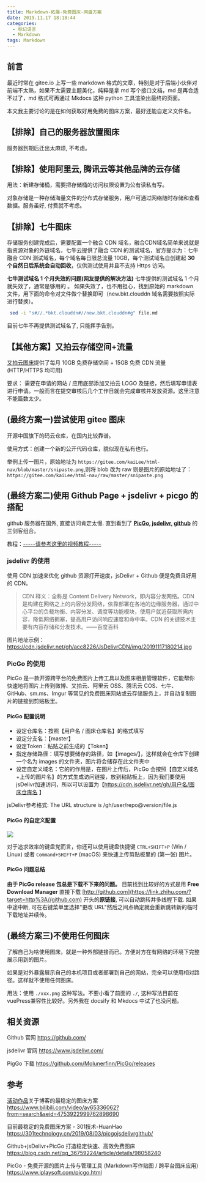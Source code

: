 ```yaml
---
title: Markdown-拓展-免费图床-网盘方案
date: 2019.11.17 18:18:44
categories:
  - 标记语言
  - Markdown
tags: Markdown
---
```


## 前言

最近时常在 gitee.io 上写一些 markdown 格式的文章，特别是对于后端小伙伴对前端不太熟，如果不太需要主题美化，纯粹是拿 md 写个接口文档，md 是再合适不过了，md 格式可再通过 Mkdocs 这种 python 工具渲染出最终的页面。

本文我主要讨论的是在如何获取好用免费的图床方案，最好还能自定义文件名。

## 【排除】自己的服务器放置图床

服务器到期后迁出太麻烦, 不考虑。

## 【排除】使用阿里云, 腾讯云等其他品牌的云存储

用法：新建存储桶，需要把存储桶的访问权限设置为公有读私有写。

对象存储是一种存储海量文件的分布式存储服务，用户可通过网络随时存储和查看数据。服务虽好, 付费就不考虑。

<!-- more -->

## 【排除】七牛图床

存储服务创建完成后，需要配置一个融合 CDN 域名，融合CDN域名简单来说就是指资源对象的外链域名，七牛云提供了融合 CDN 的测试域名，官方提示为：七牛融合 CDN 测试域名，每个域名每日限总流量 10GB，每个测试域名自创建起 **30 个自然日后系统会自动回收**，仅供测试使用并且不支持 Https 访问。

**七牛测试域名 1 个月失效的问题(网友提供的解决方法)**
七牛提供的测试域名 1 个月就失效了，通常是够用的 。 如果失效了，也不用担心，找到原始的 markdown 文件，用下面的命令对文件做个替换即可（new.bkt.clouddn 域名需要按照实际进行替换）。

```sh
 sed -i "s#//.*bkt.clouddn#//new.bkt.clouddn#g" file.md
```

目前七牛不再提供测试域名了, 只能挥手告别。

## 【其他方案】又拍云存储空间+流量

[又拍云图床](https://www.upyun.com/league)提供了每月 10GB 免费存储空间 + 15GB 免费 CDN 流量(HTTP/HTTPS 均可用)

要求： 需要在申请的网站 / 应用底部添加又拍云 LOGO 及链接，然后填写申请表进行申请。一般而言在提交审核后几个工作日就会完成审核并发放资源。这里注意不能篇数太少。

## (最终方案一)尝试使用 gitee 图床

开源中国旗下的码云仓库，在国内比较靠谱。

使用方式：创建一个新的公开代码仓库，貌似现在私有也行。

举例上传一图片，原始地址为 `https://gitee.com/kaiLee/html-nav/blob/master/snipaste.png`,则将 blob 改为 raw 则是图片的原始地址了：`https://gitee.com/kaiLee/html-nav/raw/master/snipaste.png`

## (最终方案二)使用 Github Page + jsdelivr + picgo 的搭配

github 服务器在国外, 直接访问肯定太慢. 直到看到了 **[PicGo](https://github.com/Molunerfinn/PicGo), [jsdelivr](https://www.jsdelivr.com/), [github](https://github.com/)** 的三剑客组合。

教程：[-----请参考这里的视频教程-----](https://www.bilibili.com/video/av65336062?from=search&seid=4753922999762898690)

### jsdelivr 的使用

使用 CDN 加速来优化 github 资源打开速度，jsDelivr + Github 便是免费且好用的 CDN。

> CDN 释义：全称是 Content Delivery Network，即内容分发网络。CDN 是构建在网络之上的内容分发网络，依靠部署在各地的边缘服务器，通过中心平台的负载均衡、内容分发、调度等功能模块，使用户就近获取所需内容，降低网络拥塞，提高用户访问响应速度和命中率。CDN 的关键技术主要有内容存储和分发技术。——百度百科

图片地址示例：
<https://cdn.jsdelivr.net/gh/acc8226/JsDelivrCDN/img/20191117180214.jpg>

### PicGo 的使用

PicGo 是一款开源跨平台的免费图片上传工具以及图床相册管理软件，它能帮你快速地将图片上传到微博、又拍云、阿里云 OSS、腾讯云 COS、七牛、GitHub、sm.ms、Imgur 等常见的免费图床网站或云存储服务上，并自动复制图片的链接到剪贴板里。

#### PicGo 配置说明

* 设定仓库名：按照【用户名 / 图床仓库名】的格式填写
* 设定分支名：【master】
* 设定Token：粘贴之前生成的【Token】
* 指定存储路径：填写想要储存的路径，如【images/】，这样就会在仓库下创建一个名为 images 的文件夹，图片将会储存在此文件夹中
* 设定自定义域名：它的的作用是，在图片上传后，PicGo 会按照【自定义域名+上传的图片名】的方式生成访问链接，放到粘贴板上，因为我们要使用jsDelivr加速访问，所以可以设置为【https://cdn.jsdelivr.net/gh/用户名/图床仓库名 】

jsDelivr参考格式: The URL structure is /gh/user/repo@version/file.js

#### PicGo 的自定义配置

![](https://upload-images.jianshu.io/upload_images/1662509-63eb930b124b85ca.png?imageMogr2/auto-orient/strip%7CimageView2/2/w/1240)

对于追求效率的键盘党而言，你还可以使用键盘快捷键 `CTRL+SHIFT+P` (Win / Linux) 或者 `Command+SHIFT+P` (macOS) 来快速上传剪贴板里的 (第一张) 图片。

#### PicGo 问题总结

**由于 PicGo release  包总是下载不下来的问题。**
目前找到比较好的方式是用 **Free Download Manager** 直接下载 [http://github.com](https://link.zhihu.com/?target=http%3A//github.com) 开头的**原链接**, 可以自动跳转并多线程下载. 如果中途中断, 可在右键菜单里选择"更改 URL"然后之间点确定就会重新跳转新的临时下载地址并续传。

## (最终方案三)不使用任何图床

了解自己为啥使用图床，就是一种外部链接而已。方便对方在有网络的环境下完整展示用到的图片。

如果是对外暴露展示自己的本机项目或者部署到自己的网站，完全可以使用相对路径。这样就不使用任何图床。

用法：使用 `./xxx.png` 这种写法。不要小看了前面的 `./`, 这种写法目前在 vuePress兼容性比较好。另外我在 docsify 和 Mkdocs 中试了也没问题。

## 相关资源

Github 官网
<https://github.com/>

jsdelivr 官网
<https://www.jsdelivr.com/>

PigGo 下载
<https://github.com/Molunerfinn/PicGo/releases>

## 参考

[活动作品](https://www.bilibili.com/blackboard/activity-newstar4.html?msource=caitiao "叮！你的笔记本电脑和季度大会员等待领取中！")关于博客的最稳定的图床方案
<https://www.bilibili.com/video/av65336062?from=search&seid=4753922999762898690>

目前最稳定的免费图床方案 - 301技术-HuanHao
<https://301technology.cn/2019/08/03/picgojsdelivrgithub/>

Github+jsDelivr+PicGo 打造稳定快速、高效免费图床
<https://blog.csdn.net/qq_36759224/article/details/98058240>

PicGo - 免费开源的图片上传与管理工具 (Markdown写作贴图 / 跨平台图床应用)
<https://www.iplaysoft.com/picgo.html>
